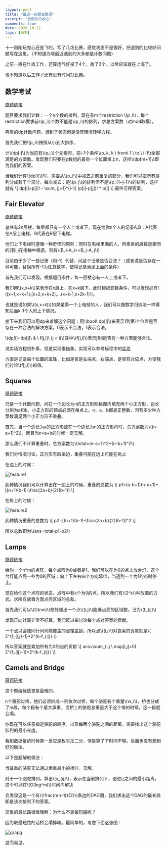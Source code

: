```yaml
---
layout: post
title: "最近一些题目整理"
excerpt: "放假后的收心"
comments: true
date: 2020-10-12
tags: [ACM]
---
```


十一刚刚玩完心还是飞的，写了几场比赛，感觉状态不是很好，把遇到的比较好问题写在这里。（不知道为啥最近遇到的大多都是计数问题）

之前一直在忙找工作，还算运气好投了4个，收了3个。以后应该就在上海了。

也不知道以后工作了还有没有时间打比赛。

## 数学考试

[原题链接](https://ac.nowcoder.com/acm/contest/7745/C)

题目要求我们计数：一个n个数的排列，现在有m个restriction \\(p_i\\)，每个restriction要求前\\(p_i\\)个数不能是\\(p_i\\)的排列，求总方案数（对mod取模）。

典型的dp计数问题，想到了状态但是没有理清转移方程。

首先我们把\\(p_i\\)按照从小到大排序。

计\\(dp[i]\\)为当前有\\(p_i\\)个元素时，前i-1个条件\\(p_k, k \ from\  1 \ to \ i-1\\)全部满足的方案数。发现我们只要在p数组的最后一个位置填上n，这样\\(dp[m+1]\\)即为我们的答案。

当我们计算\\(dp[i]\\)时，需要从\\(p_i!\\)中减去之前重复的部分，我们可以把所有排列分成若干个部分，每次减去：是\\(p_j\\)的排列但不是\\(p_{1~j-1}\\)的排列，这样就有
\\[
    dp[i]=p[i]! - \sum_{j=1}^{i-1} (p[i]-p[j])! * p[i]
\\]
最终可得答案。

## Fair Elevator

[原题链接](https://atcoder.jp/contests/arc104/tasks/arc104_c)

总共有2n层楼，每层都只有一个人上或者下，现在给你n个人的记录A,B：A代表在A层上电梯，B代表在B层下电梯。

他们上下电梯时遵循一种奇怪的原则：同时在电梯里面的人，所乘坐的层数是相同的(若i,j在电梯中相遇，则有\\(B_i-A_i==B_j-A_j\\))

目前由于少了一些记录（用-1）代替，问这个记录是否合法？（或者说是否存在一种可能，替换所有-1为任意数字，使得记录满足上面的条件）

首先我们可以发现，根据题目条件，每一层楼必有一人上或者下。

我们用\\(x,x+k\\)来表示在x层上，在x+k层下，此时根据题目条件，可以发现必有\\((x+1,x+k+1),(x+2,x+k+2),...(x+k-1,x+2k-1)\\)。

也就是说如果\\((x,x+k)\\)如果是第一个上电梯的人，我们可以像数学归纳法一样得知后面k-1个人的上下情况。

接下来我们可以用dp来求解这个问题：用\\(bool\ dp[i]\\)来表示1到第i个位置是否存在一种合法的解决方案，0表示不合法，1表示合法。

\\(dp[i]=dp[j]\ \& \ f[j,i]\ (j < i)\\)其中\\(f[j,i]\\)表示j到i是否有一种方案能够合法。

说实话方程很朴素，但是实现很抽象。实现可以参考标程中的[实现](https://atcoder.jp/contests/arc104/submissions/17250212)

方案是记录每个位置的属性，比如是否是左端点，右端点，是否有对应点，方便我们讨论\\(f[j,i]\\)的值。

## Squares

[原题链接](https://atcoder.jp/contests/hhkb2020/tasks/hhkb2020_d)

仍是一个计数问题，问在一个边长为n的正方形网格图内填充两个小正方形，边长分别为a和b，小正方形的顶点必须在格点上。n，a，b都是正整数，问有多少种方案数满足两个小正方形不重叠。

首先，当一个边长为a的正方形放在一个边长为n的正方形内时，总方案数为\\((n-a+1)^2\\)，而且当n<a+b的时候一定无解。

那么我们不计算重叠时，总方案数为\\(total=(n-a+1)^2*(n-b+1)^2\\)

我们分情况讨论，正方形有四条边，重叠可能在边上可能在角上

在边上的时候：

![feature1]({{site.url}}/assets/img/feature1.png)

此种情况我们可以计算出在一边上的时候，重叠的总数为
\\[
    p1=(a-b+1)(n-a+1)*[(n+1)(b-1)-\frac{2a+b}{2}(b-1)]
\\]

在角上的时候：

![feature2]({{site.url}}/assets/img/feature2.png)

此种情况重叠的总数为
\\[
    p2=[(n+1)(b-1)-\frac{2a+b}{2}(b-1)]^2
\\]

所以总数即为\\(ans=total-p1-p2\\)

## Lamps


[原题链接](https://atcoder.jp/contests/hhkb2020/tasks/hhkb2020_e)

给你一个n*m的点阵，每个点阵为0或者是1，我们可以在为0的点上放台灯，这个台灯能点亮一些为0的区域：向上下左右四个方向延申，当遇到一个为1的点时停止。

现在给你这个点阵的状态，点阵中有k个为0的点，所以我们有\\(2^k\\)种放置的方式。求所有放置方案点亮区域的总和。

首先我们可以\\(O(nm)\\)预处理出一个点\\((i,j)\\)能够点亮的区域数，记为\\(f_{ij}\\)

发现正向计算非常不好算，我们反过来讨论每个点对答案的贡献。

一个点只会被同行同列能覆盖的点覆盖到，所以点\\((i,j)\\)对答案的贡献就是\\( 2^{f_{i,j}-1}*2^{k-f_{ij}}  \\)

所以答案就是累加所有为0的点的贡献
\\[
    ans=\sum_{i,j \ map[i,j]=0} 2^{f_{ij}-1}*2^{k-f_{ij}}
\\]

## Camels and Bridge

[原题链接](https://atcoder.jp/contests/arc105/tasks/arc105_c)

这个题给我感觉是最难的。

n个骆驼过桥，他们必须排成一列依次过桥，每个骆驼有个重量\\(w_i\\)，桥也分成了m段，每个段有个最大承重，当桥上的骆驼总重量大于这个值的时候，这一段就会塌。

你现在可以任意指定骆驼的顺序，以及每两个骆驼之间的距离，需要找出这个骆驼队列的最小长度。

看到数据量的时候第一反应是枚举加二分，但是算了下时间不够。后面也没有想到好的做法。

以下是题解的做法：

当最重的骆驼无法通过承重最小的桥时，无解。

对于一个骆驼排列，算出\\(x_{ij}\\)，表示在当前排列下，骆驼i,j之间的最小距离。这个可以在\\(O(log^m)\\)时间内解决

会发现这是一个有\\(\frac{n(n-1)}{2}\\)条边的DAG图，我们求出这个DAG的最长路即是该次排列下的答案。

这里的最长路很难理解：为什么不是最短路呢？

因为取最短路的话桥会塌掉嘛。最简单的，考虑下面这张图：

![grapg]({{site.url}}/assets/img/graph1.png)

显而易见。